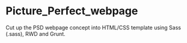 # Picture_Perfect_webpage
Cut up the PSD webpage concept into HTML/CSS template using Sass (.sass), RWD and Grunt.
